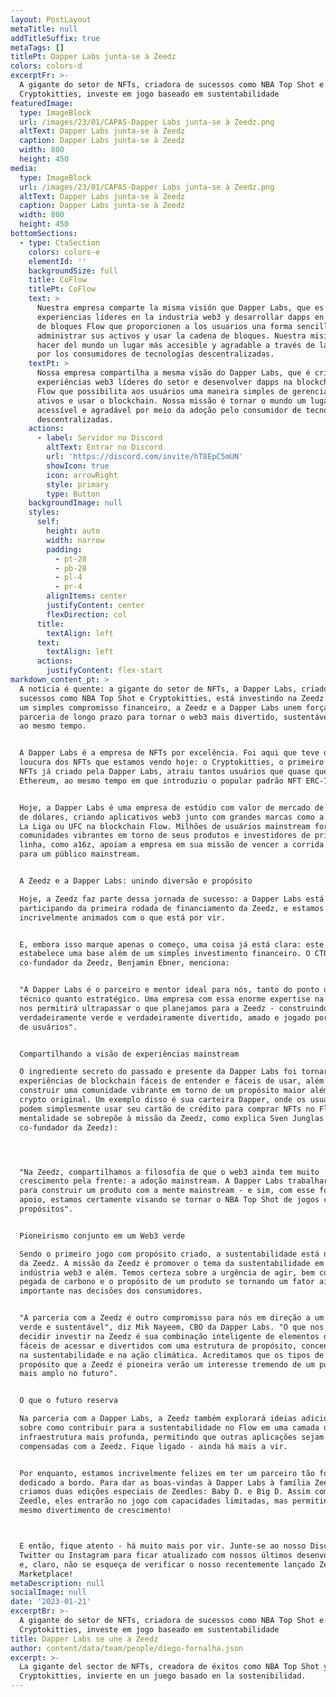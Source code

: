 ```yaml
---
layout: PostLayout
metaTitle: null
addTitleSuffix: true
metaTags: []
titlePt: Dapper Labs junta-se à Zeedz
colors: colors-d
excerptFr: >-
  A gigante do setor de NFTs, criadora de sucessos como NBA Top Shot e
  Cryptokitties, investe em jogo baseado em sustentabilidade
featuredImage:
  type: ImageBlock
  url: /images/23/01/CAPAS-Dapper Labs junta-se à Zeedz.png
  altText: Dapper Labs junta-se à Zeedz
  caption: Dapper Labs junta-se à Zeedz
  width: 800
  height: 450
media:
  type: ImageBlock
  url: /images/23/01/CAPAS-Dapper Labs junta-se à Zeedz.png
  altText: Dapper Labs junta-se à Zeedz
  caption: Dapper Labs junta-se à Zeedz
  width: 800
  height: 450
bottomSections:
  - type: CtaSection
    colors: colors-e
    elementId: ''
    backgroundSize: full
    title: CoFlow
    titlePt: CoFlow
    text: >
      Nuestra empresa comparte la misma visión que Dapper Labs, que es crear
      experiencias líderes en la industria web3 y desarrollar dapps en la cadena
      de bloques Flow que proporcionen a los usuarios una forma sencilla de
      administrar sus activos y usar la cadena de bloques. Nuestra misión es
      hacer del mundo un lugar más accesible y agradable a través de la adopción
      por los consumidores de tecnologías descentralizadas.
    textPt: >
      Nossa empresa compartilha a mesma visão do Dapper Labs, que é criar
      experiências web3 líderes do setor e desenvolver dapps na blockchain da
      Flow que possibilita aos usuários uma maneira simples de gerenciar seus
      ativos e usar o blockchain. Nossa missão é tornar o mundo um lugar mais
      acessível e agradável por meio da adoção pelo consumidor de tecnologias
      descentralizadas.
    actions:
      - label: Servidor no Discord
        altText: Entrar no Discord
        url: 'https://discord.com/invite/hT8EpC5mUN'
        showIcon: true
        icon: arrowRight
        style: primary
        type: Button
    backgroundImage: null
    styles:
      self:
        height: auto
        width: narrow
        padding:
          - pt-28
          - pb-28
          - pl-4
          - pr-4
        alignItems: center
        justifyContent: center
        flexDirection: col
      title:
        textAlign: left
      text:
        textAlign: left
      actions:
        justifyContent: flex-start
markdown_content_pt: >
  A notícia é quente: a gigante do setor de NFTs, a Dapper Labs, criadora de
  sucessos como NBA Top Shot e Cryptokitties, está investindo na Zeedz. Além de
  um simples compromisso financeiro, a Zeedz e a Dapper Labs unem forças em uma
  parceria de longo prazo para tornar o web3 mais divertido, sustentável e verde
  ao mesmo tempo.


  A Dapper Labs é a empresa de NFTs por excelência. Foi aqui que teve origem a
  loucura dos NFTs que estamos vendo hoje: o Cryptokitties, o primeiro jogo de
  NFTs já criado pela Dapper Labs, atraiu tantos usuários que quase quebrou o
  Ethereum, ao mesmo tempo em que introduziu o popular padrão NFT ERC-721.


  Hoje, a Dapper Labs é uma empresa de estúdio com valor de mercado de 7 bilhões
  de dólares, criando aplicativos web3 junto com grandes marcas como a NBA, NFL,
  La Liga ou UFC na blockchain Flow. Milhões de usuários mainstream formam
  comunidades vibrantes em torno de seus produtos e investidores de primeira
  linha, como a16z, apoiam a empresa em sua missão de vencer a corrida do web3
  para um público mainstream.


  A Zeedz e a Dapper Labs: unindo diversão e propósito

  Hoje, a Zeedz faz parte dessa jornada de sucesso: a Dapper Labs está
  participando da primeira rodada de financiamento da Zeedz, e estamos
  incrivelmente animados com o que está por vir.


  E, embora isso marque apenas o começo, uma coisa já está clara: este passo
  estabelece uma base além de um simples investimento financeiro. O CTO e
  co-fundador da Zeedz, Benjamin Ebner, menciona:


  "A Dapper Labs é o parceiro e mentor ideal para nós, tanto do ponto de vista
  técnico quanto estratégico. Uma empresa com essa enorme expertise na indústria
  nos permitirá ultrapassar o que planejamos para a Zeedz - construindo um jogo
  verdadeiramente verde e verdadeiramente divertido, amado e jogado por milhões
  de usuários".


  Compartilhando a visão de experiências mainstream

  O ingrediente secreto do passado e presente da Dapper Labs foi tornar as
  experiências de blockchain fáceis de entender e fáceis de usar, além de
  construir uma comunidade vibrante em torno de um propósito maior além da cena
  crypto original. Um exemplo disso é sua carteira Dapper, onde os usuários
  podem simplesmente usar seu cartão de crédito para comprar NFTs no Flow. Essa
  mentalidade se sobrepõe à missão da Zeedz, como explica Sven Junglas (CMO e
  co-fundador da Zeedz):




  "Na Zeedz, compartilhamos a filosofia de que o web3 ainda tem muito
  crescimento pela frente: a adoção mainstream. A Dapper Labs trabalhará conosco
  para construir um produto com a mente mainstream - e sim, com esse forte
  apoio, estamos certamente visando se tornar o NBA Top Shot de jogos com
  propósitos".


  Pioneirismo conjunto em um Web3 verde

  Sendo o primeiro jogo com propósito criado, a sustentabilidade está no cerne
  da Zeedz. A missão da Zeedz é promover o tema da sustentabilidade em toda a
  indústria web3 e além. Temos certeza sobre a urgência de agir, bem como a
  pegada de carbono e o propósito de um produto se tornando um fator ainda mais
  importante nas decisões dos consumidores.


  "A parceria com a Zeedz é outro compromisso para nós em direção a um web3 mais
  verde e sustentável", diz Mik Nayeem, CBO da Dapper Labs. "O que nos levou a
  decidir investir na Zeedz é sua combinação inteligente de elementos de jogo
  fáceis de acessar e divertidos com uma estrutura de propósito, concentrando-se
  na sustentabilidade e na ação climática. Acreditamos que os tipos de jogos com
  propósito que a Zeedz é pioneira verão um interesse tremendo de um público
  mais amplo no futuro".


  O que o futuro reserva

  Na parceria com a Dapper Labs, a Zeedz também explorará ideias adicionais
  sobre como contribuir para a sustentabilidade no Flow em uma camada de
  infraestrutura mais profunda, permitindo que outras aplicações sejam
  compensadas com a Zeedz. Fique ligado - ainda há mais a vir.


  Por enquanto, estamos incrivelmente felizes em ter um parceiro tão forte e
  dedicado a bordo. Para dar as boas-vindas à Dapper Labs à família Zeedz,
  criamos duas edições especiais de Zeedles: Baby D. e Big D. Assim como a Peace
  Zeedle, eles entrarão no jogo com capacidades limitadas, mas permitindo o
  mesmo divertimento de crescimento!



  E então, fique atento - há muito mais por vir. Junte-se ao nosso Discord,
  Twitter ou Instagram para ficar atualizado com nossos últimos desenvolvimentos
  e, claro, não se esqueça de verificar o nosso recentemente lançado Zeedz NFT
  Marketplace!
metaDescription: null
socialImage: null
date: '2023-01-21'
excerptBr: >-
  A gigante do setor de NFTs, criadora de sucessos como NBA Top Shot e
  Cryptokitties, investe em jogo baseado em sustentabilidade
title: Dapper Labs se une a Zeedz
author: content/data/team/people/diego-fornalha.json
excerpt: >-
  La gigante del sector de NFTs, creadora de éxitos como NBA Top Shot y
  Cryptokitties, invierte en un juego basado en la sostenibilidad.
---
```

